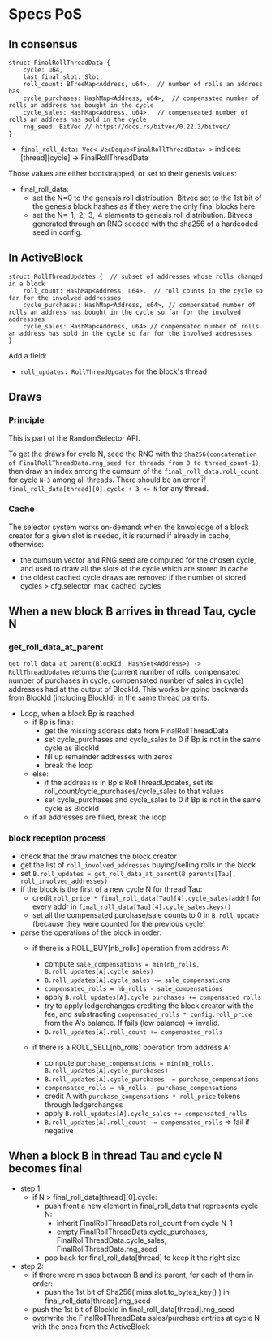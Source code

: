 # Specs PoS

## In consensus

```
struct FinalRollThreadData {
    cycle: u64,
    last_final_slot: Slot,
    roll_count: BTreeMap<Address, u64>,  // number of rolls an address has
    cycle_purchases: HashMap<Address, u64>,  // compensated number of rolls an address has bought in the cycle 
    cycle_sales: HashMap<Address, u64>,  // compenseated number of rolls an address has sold in the cycle
    rng_seed: BitVec // https://docs.rs/bitvec/0.22.3/bitvec/
}
```

* `final_roll_data: Vec< VecDeque<FinalRollThreadData> >` indices: [thread][cycle] -> FinalRollThreadData

Those values are either bootstrapped, or set to their genesis values:
* final_roll_data:
  * set the N=0 to the genesis roll distribution. Bitvec set to the 1st bit of the genesis block hashes as if they were the only final blocks here.
  * set the N=-1,-2,-3,-4 elements to genesis roll distribution. Bitvecs generated through an RNG seeded with the sha256 of a hardcoded seed in config.

## In ActiveBlock

```
struct RollThreadUpdates {  // subset of addresses whose rolls changed in a block
    roll_count: HashMap<Address, u64>,  // roll counts in the cycle so far for the involved addressses
    cycle_purchases: HashMap<Address, u64>, // compensated number of rolls an address has bought in the cycle so far for the involved addressses
    cycle_sales: HashMap<Address, u64> // compensated number of rolls an address has sold in the cycle so far for the involved addressses
}
```

Add a field:

* `roll_updates: RollThreadUpdates`  for the block's thread


## Draws

### Principle

This is part of the RandomSelector API.

To get the draws for cycle N, seed the RNG with the `Sha256(concatenation of FinalRollThreadData.rng_seed for threads from 0 to thread_count-1)`, then draw an index among the cumsum of the `final_roll_data.roll_count` for cycle `N-3` among all threads. There should be an error if `final_roll_data[thread][0].cycle + 3 <= N` for any thread.

### Cache

The selector system works on-demand: when the knwoledge of a block creator for a given slot is needed, it is returned if already in cache, otherwise:
* the cumsum vector and RNG seed are computed for the chosen cycle, and used to draw all the slots of the cycle which are stored in cache
* the oldest cached cycle draws are removed if the number of stored cycles > cfg.selector_max_cached_cycles

## When a new block B arrives in thread Tau, cycle N

### get_roll_data_at_parent

`get_roll_data_at_parent(BlockId, HashSet<Address>) -> RollThreadUpdates` returns the (current number of rolls, compensated number of purchases in cycle, compensated number of sales in cycle) addresses had at the output of BlockId.
This works by going backwards from BlockId (including BlockId) in the same thread parents.
* Loop, when a block Bp is reached:
  * if Bp is final:
    * get the missing address data from FinalRollThreadData
    * set cycle_purchases and cycle_sales to 0 if Bp is not in the same cycle as BlockId
    * fill up remainder addresses with zeros
    * break the loop
  * else:
    * if the address is in Bp's RollThreadUpdates, set its roll_count/cycle_purchases/cycle_sales to that values
    * set cycle_purchases and cycle_sales to 0 if Bp is not in the same cycle as BlockId
  * if all addresses are filled, break the loop



### block reception process

* check that the draw matches the block creator
* get the list of `roll_involved_addresses` buying/selling rolls in the block
* set `B.roll_updates = get_roll_data_at_parent(B.parents[Tau], roll_involved_addresses)`
* if the block is the first of a new cycle N for thread Tau:
  * credit `roll_price * final_roll_data[Tau][4].cycle_sales[addr]` for every addr in `final_roll_data[Tau][4].cycle_sales.keys()`
  * set all the compensated purchase/sale counts to 0 in `B.roll_update` (because they were counted for the previous cycle)
* parse the operations of the block in order:
  * if there is a ROLL_BUY[nb_rolls] operation from address A:
    * compute `sale_compensations = min(nb_rolls, B.roll_updates[A].cycle_sales)`
    * `B.roll_updates[A].cycle_sales -= sale_compensations`
    * `compensated_rolls = nb_rolls - sale_compensations`
    * apply `B.roll_updates[A].cycle_purchases += compensated_rolls`
    * try to apply ledgerchanges crediting the block creator with the fee, and substracting `compensated_rolls * config.roll_price` from the A's balance. If fails (low balance) => invalid.
    * `B.roll_updates[A].roll_count += compensated_rolls`
    
  * if there is a ROLL_SELL[nb_rolls] operation from address A:
    * compute `purchase_compensations = min(nb_rolls, B.roll_updates[A].cycle_purchases)`
    * `B.roll_updates[A].cycle_purchases -= purchase_compensations`
    * `compensated_rolls = nb_rolls - purchase_compensations`
    * credit A with `purchase_compensations * roll_price` tokens through ledgerchanges
    * apply `B.roll_updates[A].cycle_sales += compensated_rolls`
    * `B.roll_updates[A].roll_count -= compensated_rolls` => fail if negative    

## When a block B in thread Tau and cycle N becomes final

* step 1:
  * if N > final_roll_data[thread][0].cycle:
    * push front a new element in final_roll_data that represents cycle N:
      * inherit FinalRollThreadData.roll_count from cycle N-1
      * empty FinalRollThreadData.cycle_purchases, FinalRollThreadData.cycle_sales, FinalRollThreadData.rng_seed
    * pop back for final_roll_data[thread] to keep it the right size
* step 2:
  * if there were misses between B and its parent, for each of them in order:
    * push the 1st bit of Sha256( miss.slot.to_bytes_key() ) in final_roll_data[thread].rng_seed
  * push the 1st bit of BlockId in final_roll_data[thread].rng_seed
  * overwrite the FinalRollThreadData sales/purchase entries at cycle N with the ones from the ActiveBlock 
